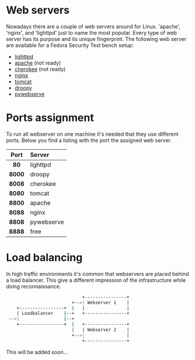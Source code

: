 # Web servers

Nowadays there are a couple of web servers around for Linux. 'apache', 'nginx',
and 'lighttpd' just to name the most popular. Every type of web server has its
purpose and its unique fingerprint. The following web server are available for 
a Fedora Security Test bench setup:

* [lighttpd](http://www.lighttpd.net/)
* [apache](http://httpd.apache.org/) (not ready)
* [cherokee](http://cherokee-project.com/) (not ready)
* [nginx](http://nginx.org/)
* [tomcat](http://tomcat.apache.org/index.html)
* [droopy](http://gitorious.org/droopy)
* [pywebserve](http://gitorious.org/pywebserve)

# Ports assignment
To run all webserver on one machine it's needed that they use different ports.
Below you find a listing with the port the assigned web server.

| Port     | Server                   |
|:--------:|:-------------------------|
| **80**   | lighttpd |
| **8000** | droopy |
| **8008** | cherokee |
| **8080** | tomcat |
| **8800** | apache |
| **8088** | nginx |
| **8808** | pywebserve |
| **8888** | free |

# Load balancing
In high traffic environments it's common that webservers are placed behind a
load balancer. This give a different impression of the infrastructure while 
doing reconnaissance.

```bash
                             +----------------+
                         +-->| Webserver 1    |
    +-----------------+  |   |                |
    | Loadbalancer    |--+   +----------------+
 -->|                 |--+
    +-----------------+  |   +----------------+
                         |   | Webserver 2    |
                         +-->|                |
                             +----------------+
```
This will be added soon...
